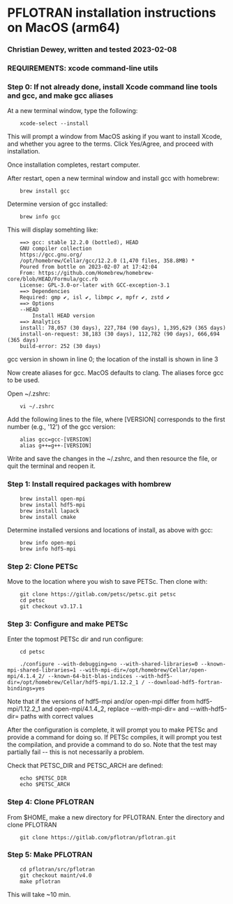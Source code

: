 # PFLOTRAN installation instructions on MacOS (arm64)
### Christian Dewey, written and tested 2023-02-08

### REQUIREMENTS: xcode command-line utils

### **Step 0**: If not already done, install Xcode command line tools and gcc, and make gcc aliases

At a new terminal window, type the following:

        xcode-select --install

This will prompt a window from MacOS asking if you want to install Xcode, and whether you agree to the terms. Click Yes/Agree, and proceed with installation. 

Once installation completes, restart computer. 

After restart, open a new terminal window and install gcc with homebrew:

        brew install gcc

Determine version of gcc installed:

        brew info gcc

This will display somehting like:
                                                                    
        ==> gcc: stable 12.2.0 (bottled), HEAD
        GNU compiler collection
        https://gcc.gnu.org/
        /opt/homebrew/Cellar/gcc/12.2.0 (1,470 files, 358.8MB) *
        Poured from bottle on 2023-02-07 at 17:42:04
        From: https://github.com/Homebrew/homebrew-core/blob/HEAD/Formula/gcc.rb
        License: GPL-3.0-or-later with GCC-exception-3.1
        ==> Dependencies
        Required: gmp ✔, isl ✔, libmpc ✔, mpfr ✔, zstd ✔
        ==> Options
        --HEAD
            Install HEAD version
        ==> Analytics
        install: 78,057 (30 days), 227,784 (90 days), 1,395,629 (365 days)
        install-on-request: 38,183 (30 days), 112,782 (90 days), 666,694 (365 days)
        build-error: 252 (30 days)

gcc version in shown in line 0; the location of the install is shown in line 3

Now create aliases for gcc. MacOS defaults to clang. The aliases force gcc to be used. 

Open ~/.zshrc:

        vi ~/.zshrc

Add the following lines to the file, where [VERSION] corresponds to the first number (e.g., '12') of the gcc version:

        alias gcc=gcc-[VERSION]
        alias g++=g++-[VERSION]

Write and save the changes in the ~/.zshrc, and then resource the file, or quit the terminal and reopen it. 


### **Step 1**: Install required packages with hombrew

        brew install open-mpi
        brew install hdf5-mpi
        brew install lapack
        brew install cmake

Determine installed versions and locations of install, as above with gcc:

        brew info open-mpi
        brew info hdf5-mpi
  

### **Step 2**: Clone PETSc

Move to the location where you wish to save PETSc. Then clone with:

        git clone https://gitlab.com/petsc/petsc.git petsc
        cd petsc
        git checkout v3.17.1


### **Step 3**: Configure and make PETSc

Enter the topmost PETSc dir and run configure:

        cd petsc

        ./configure --with-debugging=no --with-shared-libraries=0 --known-mpi-shared-libraries=1 --with-mpi-dir=/opt/homebrew/Cellar/open-mpi/4.1.4_2/ --known-64-bit-blas-indices --with-hdf5-dir=/opt/homebrew/Cellar/hdf5-mpi/1.12.2_1 / --download-hdf5-fortran-bindings=yes

Note that if the versions of hdf5-mpi and/or open-mpi differ from hdf5-mpi/1.12.2_1 and open-mpi/4.1.4_2, replace --with-mpi-dir= and --with-hdf5-dir= paths with correct values

After the configuration is complete, it will prompt you to make PETSc and provide a command for doing so. If PETSc compiles, it will prompt you test the compilation, and provide a command to do so. Note that the test may partially fail -- this is not necessarily a problem. 

Check that PETSC_DIR and PETSC_ARCH are defined:

        echo $PETSC_DIR
        echo $PETSC_ARCH


### **Step 4**: Clone PFLOTRAN 

From $HOME, make a new directory for PFLOTRAN. Enter the directory and clone PFLOTRAN 

        git clone https://gitlab.com/pflotran/pflotran.git


### **Step 5**: Make PFLOTRAN 

        cd pflotran/src/pflotran
        git checkout maint/v4.0
        make pflotran 
        
This will take ~10 min.